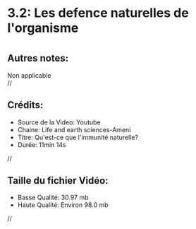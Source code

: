 
3.2: Les defence naturelles de l'organisme
==========================================

# 

## Autres notes:


Non applicable  
//
## **Crédits:**

- Source de la Video: Youtube
- Chaine: Life and earth sciences-Ameni
- Titre: Qu'est-ce que l'immunité naturelle?
- Durée: 11min 14s
  
//
## Taille du fichier Vidéo:

- Basse Qualité: 30.97 mb
- Haute Qualité: Environ 98.0 mb
  
//